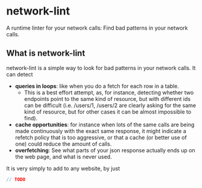 # network-lint

A runtime linter for your network calls: Find bad patterns in your network calls.

## What is network-lint

network-lint is a simple way to look for bad patterns in your network calls. It can detect 
- **queries in loops**: like when you do a fetch for each row in a table. 
  - This is a best effort attempt, as, for instance, detecting whether two endpoints point to the same kind of resource, but with different ids can be difficult (i.e. /users/1, /users/2 are clearly asking for the same kind of resource, but for other cases it can be almost impossible to find).
- **cache opportunities**: for instance when lots of the same calls are being made continuously with the exact same response, it might indicate a refetch policy that is too aggressive, or that a cache (or better use of one) could reduce the amount of calls.
- **overfetching**: See what parts of your json response actually ends up on the web page, and what is never used.

It is very simply to add to any website, by just
```js
// TODO
```
